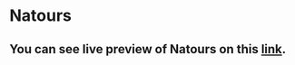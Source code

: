 # Natours

## You can see live preview of Natours on this [link](https://wonderful-raman-c80d3b.netlify.app/).
